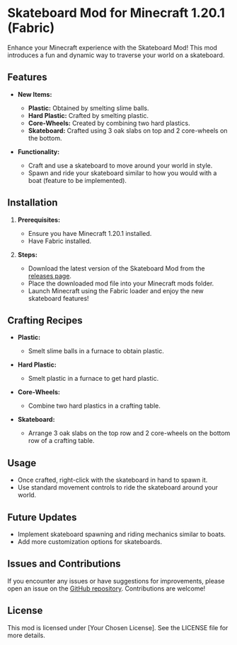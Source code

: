 # Skateboard Mod for Minecraft 1.20.1 (Fabric)

Enhance your Minecraft experience with the Skateboard Mod! This mod introduces a fun and dynamic way to traverse your world on a skateboard.

## Features

- **New Items:**
    - **Plastic:** Obtained by smelting slime balls.
    - **Hard Plastic:** Crafted by smelting plastic.
    - **Core-Wheels:** Created by combining two hard plastics.
    - **Skateboard:** Crafted using 3 oak slabs on top and 2 core-wheels on the bottom.

- **Functionality:**
    - Craft and use a skateboard to move around your world in style.
    - Spawn and ride your skateboard similar to how you would with a boat (feature to be implemented).

## Installation

1. **Prerequisites:**
    - Ensure you have Minecraft 1.20.1 installed.
    - Have Fabric installed.

2. **Steps:**
    - Download the latest version of the Skateboard Mod from the [releases page](link-to-releases).
    - Place the downloaded mod file into your Minecraft mods folder.
    - Launch Minecraft using the Fabric loader and enjoy the new skateboard features!

## Crafting Recipes

- **Plastic:**
    - Smelt slime balls in a furnace to obtain plastic.

- **Hard Plastic:**
    - Smelt plastic in a furnace to get hard plastic.

- **Core-Wheels:**
    - Combine two hard plastics in a crafting table.

- **Skateboard:**
    - Arrange 3 oak slabs on the top row and 2 core-wheels on the bottom row of a crafting table.

## Usage

- Once crafted, right-click with the skateboard in hand to spawn it.
- Use standard movement controls to ride the skateboard around your world.

## Future Updates

- Implement skateboard spawning and riding mechanics similar to boats.
- Add more customization options for skateboards.

## Issues and Contributions

If you encounter any issues or have suggestions for improvements, please open an issue on the [GitHub repository](link-to-repository). Contributions are welcome!

## License

This mod is licensed under [Your Chosen License]. See the LICENSE file for more details.
